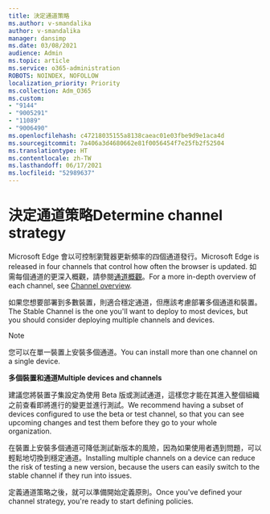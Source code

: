 ```yaml
---
title: 決定通道策略
ms.author: v-smandalika
author: v-smandalika
manager: dansimp
ms.date: 03/08/2021
audience: Admin
ms.topic: article
ms.service: o365-administration
ROBOTS: NOINDEX, NOFOLLOW
localization_priority: Priority
ms.collection: Adm_O365
ms.custom:
- "9144"
- "9005291"
- "11089"
- "9006490"
ms.openlocfilehash: c47218035155a8138caeac01e03fbe9d9e1aca4d
ms.sourcegitcommit: 7a406a3d4680662e81f0056454f7e25fb2f52504
ms.translationtype: HT
ms.contentlocale: zh-TW
ms.lasthandoff: 06/17/2021
ms.locfileid: "52989637"
---
```

# <a name="determine-channel-strategy"></a><span data-ttu-id="c8eb1-102">決定通道策略</span><span class="sxs-lookup"><span data-stu-id="c8eb1-102">Determine channel strategy</span></span>

<span data-ttu-id="c8eb1-103">Microsoft Edge 會以可控制瀏覽器更新頻率的四個通道發行。</span><span class="sxs-lookup"><span data-stu-id="c8eb1-103">Microsoft Edge is released in four channels that control how often the browser is updated.</span></span> <span data-ttu-id="c8eb1-104">如需每個通道的更深入概觀，請參閱[通道概觀](/DeployEdge/microsoft-edge-channels#channel-overview)。</span><span class="sxs-lookup"><span data-stu-id="c8eb1-104">For a more in-depth overview of each channel, see [Channel overview](/DeployEdge/microsoft-edge-channels#channel-overview).</span></span>

<span data-ttu-id="c8eb1-105">如果您想要部署到多數裝置，則適合穩定通道，但應該考慮部署多個通道和裝置。</span><span class="sxs-lookup"><span data-stu-id="c8eb1-105">The Stable Channel is the one you'll want to deploy to most devices, but you should consider deploying multiple channels and devices.</span></span>

> [!NOTE]
> <span data-ttu-id="c8eb1-106">您可以在單一裝置上安裝多個通道。</span><span class="sxs-lookup"><span data-stu-id="c8eb1-106">You can install more than one channel on a single device.</span></span>

<span data-ttu-id="c8eb1-107">**多個裝置和通道**</span><span class="sxs-lookup"><span data-stu-id="c8eb1-107">**Multiple devices and channels**</span></span>

<span data-ttu-id="c8eb1-108">建議您將裝置子集設定為使用 Beta 版或測試通道，這樣您才能在其進入整個組織之前查看即將進行的變更並進行測試。</span><span class="sxs-lookup"><span data-stu-id="c8eb1-108">We recommend having a subset of devices configured to use the beta or test channel, so that you can see upcoming changes and test them before they go to your whole organization.</span></span>

<span data-ttu-id="c8eb1-109">在裝置上安裝多個通道可降低測試新版本的風險，因為如果使用者遇到問題，可以輕鬆地切換到穩定通道。</span><span class="sxs-lookup"><span data-stu-id="c8eb1-109">Installing multiple channels on a device can reduce the risk of testing a new version, because the users can easily switch to the stable channel if they run into issues.</span></span>

<span data-ttu-id="c8eb1-110">定義通道策略之後，就可以準備開始定義原則。</span><span class="sxs-lookup"><span data-stu-id="c8eb1-110">Once you've defined your channel strategy, you're ready to start defining policies.</span></span>

